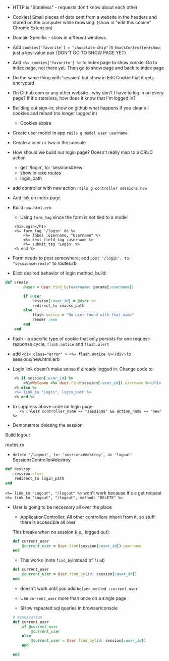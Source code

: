 - HTTP is "Stateless" - requests don't know about each other
- Cookies! Small pieces of data sent from a website in the headers and stored on the computer while browsing.  (show in "edit this cookie" Chrome Extension)
- Domain Specific - show in different windows
- Add `cookies['favorite'] = "chocolate-chip"` in `SnackController#show`; just a key-value pair (DON'T GO TO SHOW PAGE YET)

- Add `<%= cookies['favorite'] %>` to index page to show cookie.  Go to index page, not there yet.  Then go to show page and back to index page

- Do the same thing with 'session' but show in Edit Cookie that it gets encrypted

- On Github.com or any other website--why don't I have to log in on every page?  If it's stateless, how does it know that I'm logged in?

- Building out sign-in; show on github what happens if you clear all cookies and reload (no longer logged in)
    - Cookies expire

- Create user model in app
    ` rails g model user username `

- Create a user or two in the console

- How should we build our login page?  Doesn't really map to a CRUD action
    -   get '/login', to: 'sessions#new'
    - show in rake routes
    - login_path

- add controller with new action `rails g controller sessions new`

- Add link on index page

- Build `new.html.erb`
    - Using `form_tag` since the form is not tied to a model
```
    <h1>Login</h1>
    <%= form_tag '/login' do %>
        <%= label :username, "Username" %>
        <%= text_field_tag :username %>
        <%= submit_tag 'Login' %>
    <% end %>
```

- Form needs to post somewhere; add `post '/login', to: "sessions#create"` to routes.rb

- Elicit desired behavior of login method, build:

```rb  
def create
        @user = User.find_by(username: params[:username])

        if @user
            session[:user_id] = @user.id
            redirect_to snacks_path
        else
            flash.notice = "No user found with that name"
            render :new
        end
    end
```
- flash - a specific type of cookie that only persists for one request-response cycle; `flash.notice` and `flash.alert` 

- add `<div class="error" > <%= flash.notice %></div>` to sessions/new.html.erb

- Login link doesn't make sense if already logged in.  Change code to:

```rb
    <% if session[:user_id] %>
        <h1>Welcome <%= User.find(session[:user_id]).username %></h1>
    <% else %>
    <%= link_to "Login", login_path %>
    <% end %>
```

- to suppress above code on login page:  
`    <% unless controller_name == "sessions" && action_name == "new" %>
`

- Demonstrate deleting the session

Build logout

routes.rb
- `delete '/logout', to: 'sessions#destroy', as 'logout'`
SessionsController#destroy
```rb
def destroy
    session.clear
    redirect_to login_path
end
```
`<%= link_to "Logout", "/logout" %>`
won't work because it's a get request
`<%= link_to "Logout", "/logout", method: "DELETE" %>`


- User is going to be necessary all over the place
    - ApplicationController:  All other controllers inherit from it, so stuff there is accessible all over

    This breaks when no session (i.e., logged out):

    ```rb
    def current_user
        @current_user = User.find(session[:user_id]).username
    end
    ```
    - This works (note `find_by`instead of `find`)
    
    ```rb    
    def current_user
        @current_user = User.find_by(id: session[:user_id])
    end
    ```

    - doesn't work until you add `helper_method :current_user`

    - Use `current_user` more than once on a single page

    - SHow repeated sql queries in browser/console
    ```rb
    # memoization
    def current_user
        if @current_user
            @current_user
        else
            @current_user = User.find_by(id: session[:user_id])
        end

    end
    ```

 